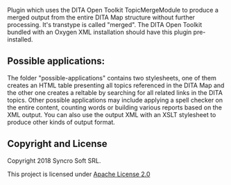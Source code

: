 Plugin which uses the DITA Open Toolkit TopicMergeModule to produce a merged output from the entire DITA Map structure without further processing.
It's transtype is called "merged". The DITA Open Toolkit bundled with an Oxygen XML installation should have this plugin pre-installed.

## Possible applications:

The folder "possible-applications" contains two stylesheets, one of them creates an HTML table presenting all topics referenced in the DITA Map and the other one creates a reltable by searching for all related links in the DITA topics. Other possible applications may include applying a spell checker on the entire content, counting words or building various reports based on the XML output. You can also use the output XML with an XSLT stylesheet to produce other kinds of output format.


Copyright and License
---------------------
Copyright 2018 Syncro Soft SRL.

This project is licensed under [Apache License 2.0](https://github.com/oxygenxml/dita-merged/blob/master/LICENSE)
